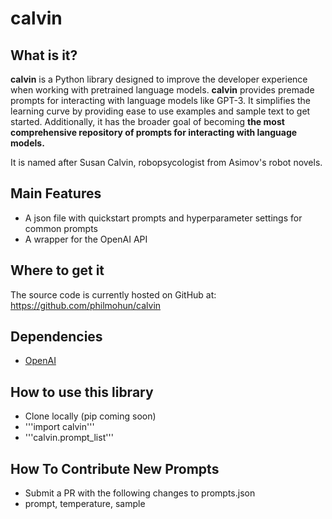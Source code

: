 # calvin

## What is it?

**calvin** is a Python library designed to improve the developer experience when working with pretrained language models. **calvin** provides premade prompts for interacting with language models like GPT-3. It simplifies the learning curve by providing ease to use examples and sample text to get started. Additionally, it has the broader goal of becoming **the most comprehensive repository of prompts for interacting with language models.**

It is named after Susan Calvin, robopsycologist from Asimov's robot novels. 

## Main Features

- A json file with quickstart prompts and hyperparameter settings for common prompts
- A wrapper for the OpenAI API

## Where to get it
The source code is currently hosted on GitHub at:
https://github.com/philmohun/calvin

## Dependencies
- [OpenAI](https://pypi.org/project/openai/)

## How to use this library

- Clone locally (pip coming soon)
- '''import calvin'''
- '''calvin.prompt_list'''

## How To Contribute New Prompts

- Submit a PR with the following changes to prompts.json
- prompt, temperature, sample

